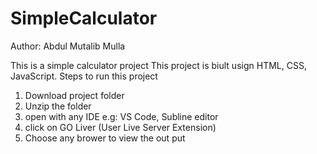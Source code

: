 # SimpleCalculator

Author: Abdul Mutalib Mulla

This is a simple calculator project
This project is biult usign HTML, CSS, JavaScript.
Steps to run this project

1. Download project folder
2. Unzip the folder
3. open with any IDE e.g: VS Code, Subline editor
4. click on GO Liver (User Live Server Extension)
5. Choose any brower to view the out put
